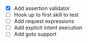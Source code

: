 - [X] Add assertion validator
- [ ] Hook up to first skill to test
- [ ] Add request expressions
- [ ] Add explicit intent execution
- [ ] Add goto support